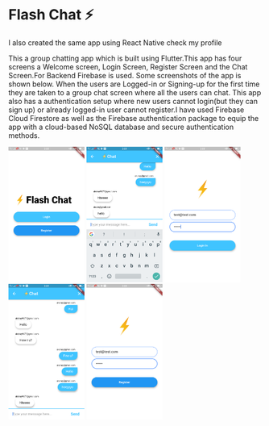 


# Flash Chat ⚡️

I also created the same app using React Native check my profile

This a group chatting app which is built using Flutter.This app has four screens a Welcome screen, Login Screen, Register Screen 
and the Chat Screen.For Backend Firebase is used. Some screenshots of the app is shown below. When the users are Logged-in or Signing-up 
for the first time they are taken to a group chat screen where all the users can chat. This app also has a authentication setup where 
new users cannot login(but they can sign up) or already logged-in user cannot register.I have used Firebase Cloud Firestore as well 
as the Firebase authentication package to equip the app with a cloud-based NoSQL database and secure authentication methods. 

<img src="/images/Sc1.png" width="30%">          <img src="/images/Sc2.png" width="30%">      <img src="/images/Sc3.png" width="30%">
<img src="/images/Sc4.png" width="30%">          <img src="/images/Sc5.png" width="30%"> 



